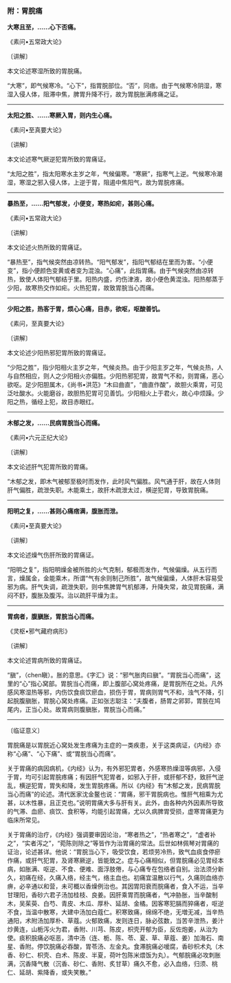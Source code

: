 ### 附：胃脘痛

**大寒且至，……心下否痛。**

​《素问•五常政大论》

〔讲解〕

本文论述寒湿所致的胃脘痛。

“大寒”，即气候寒冷。“心下”，指胃脘部位。“否”，同痞。由于气候寒冷阴湿，寒湿入侵人体，阻滞中焦，脾胃升降不行，故为胃脘胀满疼痛之证。

* * *

**太阳之胜、……寒厥入胃，则内生心痛。**

​《素问•至真要大论》

〔讲解〕

本文论述寒气厥逆犯胃所致的胃痛证。

“太阳之胜”，指太阳寒水主岁之年，气候偏寒。“寒厥”，指寒气上逆。气候寒冷潮湿，寒湿之邪入侵人体，上逆于胃，阻遏中焦阳气，故为胃脘疼痛。

* * *

**暴热至，……阳气郁发，小便变，寒热如疟，甚则心痛。**

​《素问•五常政大论》

〔讲解〕

本文论述火热所致的胃痛证。

“暴热至”，指气候突然由凉转热。“阳气郁发”，指阳气郁结在里而为害。“小便变”，指小便颜色变黄或者变为混浊。“心痛”，此指胃痛。由于气候突然由凉转热，致使人体阳气郁结于里。阳热内盛，灼伤津液，故小便色黄混浊。阳热郁蒸于少阳，故寒热交作如疟。火热犯胃，故致胃脘当心而痛。

* * *

**少阳之胜，热客于胃，烦心心痛，目赤，欲呕，呕酸善饥。**

​《素问，至真要大论》

〔讲解〕

本文论述少阳热邪犯胃所致的胃痛证。

“少阳之胜”，指少阳相火主岁之年，气候炎热。由于少阳主岁之年，气候炎热，人与自然相应，则人之少阳相火亦偏胜。少阳热邪犯胃，故胃气不和，则胃痛，恶心欲呕。足少阳胆属木，《尚书•洪范》“木曰曲直”，“曲直作酸”，故胆火乘胃，可见泛吐酸水。火能磨谷，故胆热犯胃可见善饥。少阳相火上于君火，故心中烦躁。少阳之热，循经上犯，故目赤眼红。

* * *

**木郁之发，……民病胃脘当心而痛。**

​《素问•六元正纪大论》

〔讲解〕

本文论述肝气犯胃所致的胃痛。

“木郁之发，即木气被郁至极时而发作，此时风气偏胜。风气通于肝，故在人体则肝气偏胜，疏泄失职。木能乘土，故肝木疏泄太过，横逆犯胃，导致胃脘痛。

* * *

**阳明之复，……甚则心痛痞满，腹胀而泄。**

​《素问•至真要大论》

〔讲解〕

本文论述燥气伤肝所致的胃痛证。

“阳明之复”，指阳明燥金被所胜的火气克制，郁极而发作，气候偏燥。从五行而言，燥属金，金能乘木，所谓“气有余则制己所胜”，故气候偏燥，人体肝木容易受邪为病。肝气失调，疏泄失职，则中焦脾胃气机郁滞，升降失常，故见胃脘痛，满闷不舒，腹胀及腹泻。治以疏肝平燥为主。

* * *

**胃病者，腹䐜胀，胃脘当心而痛。**

​《灵枢•邪气藏府病形》

〔讲解〕

本文论述胃病所致的胃痛证。

“䐜”，（chen瞋）。胀的意思。《字汇》说：“邪气胀肉曰䐜”。“胃脘当心而痛”，这里的“心”指心窝部。胃脘当心而痛，即上腹部心窝处疼痛，是胃脘所在之处。凡外感风寒湿热等邪，内伤饮食痰饮瘀血，损伤于胃，胃病则胃气不和，浊气不降，引起脘腹䐜胀，胃脘心窝处疼痛。正如张志聪注：“夫腹者，肠胃之郛郭，胃脘在鸠尾内，正当心处。故胃病则腹䐜胀，胃脘当心而痛。”

* * *

〔临证意义〕

胃脘痛是以胃脘近心窝处发生疼痛为主症的一类疾患，关于这类病证，《内经》亦称“心痛”、“心下痛”、或“胃脘当心而痛”。

关于胃痛的病因病机，《内经》认为，有外邪犯胃者，外感寒热燥湿等病邪，入侵于胃，均可引起胃脘疼痛；有因肝气犯胃者，如邪入于肝，或肝郁不舒，致肝气逆乱，横逆犯胃，胃失和降，发生胃脘疼痛。所以《内经》有“木郁之发，民病胃脘当心而痛”的论述。清代医家沈金鳌也说：“胃痛，邪干胃脘病也。惟肝气相乘为尤甚，以木性暴，且正克也。”说明胃痛大多与肝有关。此外，由各种内外因素所导致的气滞、血瘀、痰饮、食积等，均能引起胃痛，尤以久病脾胃受损，虚寒胃痛更为临床所常见。

关于胃痛的治疗，《内经》强调要审因论治，“寒者热之”，“热者寒之”，“虚者补之”，“实者泻之”，“菀陈则除之”等皆作为治胃痛的常法。后世如林佩琴对胃痛的证治，论述甚详。他说：“胃脘当心下，吸受饮食，若烦劳冷热，致气血痰食停瘀作痛，或肝气犯胃，及肾寒厥逆，皆能致之。症与心痛相似，但胃脘痛必见胃经本病，如胀满、呕逆、不食、便难、面浮肢倦，与心痛专在包络者自别。治法须分新久，初痛在经，久痛入络，经主气，络主血也。初痛宜温散以行气，久痛则血络亦痹，必辛通以和营，未可概以香燥例治也。其因胃阳衰而脘痛者，食入不运，当辛甘理阳，香砂六君子汤加桂枝、良姜。因肝乘胃而脘痛者，气冲胁胀，当辛酸制木，吴茱萸、白芍、青皮、木瓜、厚朴、延胡、金橘。因客寒犯膈而猝痛者，呕逆不食，当温中散寒，大建中汤加白蔻仁。积寒致痛，绵绵不绝，无増无减，当辛热通阳，术附汤加厚朴、草蔻。火郁致痛，发则连日，脉必弦数，当苦辛泄热，姜汁炒黄连，山栀泻火为君，香附、川芎、陈皮，枳壳开郁为臣，反佐炮姜，从治为使。痰积脘痛必呕恶，清中汤（连、栀、陈、苓、夏、草、草蔻、姜）加海石、南星、香附。停饮脘痛必吞酸，胃苓汤、左金丸。食滞脘痛必嗳腐，香砂枳术丸（木香、砂仁、枳壳、白术、陈皮、半夏，荷叶包陈米煨饭为丸）。气郁脘痛必攻刺胀满，沉香降气散（沉香、砂仁、香附、炙甘草）痛久不愈，必入血络，归须、桃仁、延胡、紫降香，或失笑散。”

